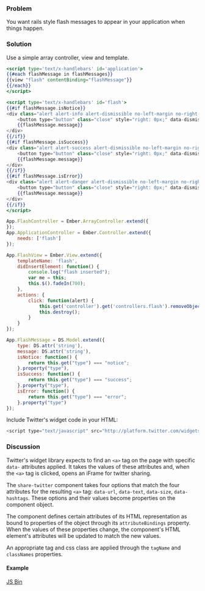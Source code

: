 ### Problem
You want rails style flash messages to appear in your application when things happen.

### Solution
Use a simple array controller, view and template.

```handlebars
<script type='text/x-handlebars' id='application'>
{{#each flashMessage in flashMessages}}
{{view "flash" contentBinding="flashMessage"}}
{{/each}}
</script>

<script type='text/x-handlebars' id='flash'>
{{#if flashMessage.isNotice}}
<div class="alert alert-info alert-dismissible no-left-margin no-right-margin small-margin-bottom small-padding" role="alert">
	<button type="button" class="close" style="right: 0px;" data-dismiss="alert" {{action "click" flashMessage target=view}}><span aria-hidden="true">&times;</span><span class="sr-only">Close</span></button>
	{{flashMessage.message}}
</div>
{{/if}}
{{#if flashMessage.isSuccess}}
<div class="alert alert-success alert-dismissible no-left-margin no-right-margin small-margin-bottom small-padding" role="alert">
	<button type="button" class="close" style="right: 0px;" data-dismiss="alert" {{action "click" flashMessage target=view}}><span aria-hidden="true">&times;</span><span class="sr-only">Close</span></button>
	{{flashMessage.message}}
</div>
{{/if}}
{{#if flashMessage.isError}}
<div class="alert alert-danger alert-dismissible no-left-margin no-right-margin small-margin-bottom small-padding" role="alert">
	<button type="button" class="close" style="right: 0px;" data-dismiss="alert" {{action "click" flashMessage target=view}}><span aria-hidden="true">&times;</span><span class="sr-only">Close</span></button>
	{{flashMessage.message}}
</div>
{{/if}}
</script>
```

```javascript
App.FlashController = Ember.ArrayController.extend({
});
App.ApplicationController = Ember.Controller.extend({
    needs: ['flash']
});

App.FlashView = Ember.View.extend({
    templateName: 'flash',
    didInsertElement: function() {
        console.log("flash inserted");
        var me = this;
        this.$().fadeIn(700);
    },
    actions: {
        click: function(alert) {
            this.get('controller').get('controllers.flash').removeObject(this.get('content'));
            this.destroy();
        }
    }
});

App.FlashMessage = DS.Model.extend({
    type: DS.attr('string'),
    message: DS.attr('string'),
    isNotice: function() {
        return this.get("type") === "notice";
    }.property("type"),
    isSuccess: function() {
        return this.get("type") === "success";
    }.property("type"),
    isError: function() {
        return this.get("type") === "error";
    }.property("type")
});
```

Include Twitter's widget code in your HTML:

```javascript
<script type="text/javascript" src="http://platform.twitter.com/widgets.js" id="twitter-wjs"></script>
```

### Discussion
Twitter's widget library expects to find an `<a>` tag on the page with specific `data-` attributes applied.
It takes the values of these attributes and, when the `<a>` tag is clicked, opens an iFrame for twitter sharing.

The `share-twitter` component takes four options that match the four attributes for the resulting `<a>` tag:
`data-url`, `data-text`, `data-size`, `data-hashtags`. These options and their values become properties on the
component object. 

The component defines certain attributes of its HTML representation as bound to properties of the object through
its `attributeBindings` property. When the values of these properties change, the component's HTML element's
attributes will be updated to match the new values.

An appropriate tag and css class are applied through the `tagName` and `classNames` properties.

#### Example

<a class="jsbin-embed" href="http://emberjs.jsbin.com/OpocEPu/1/edit?js,output">JS Bin</a>
